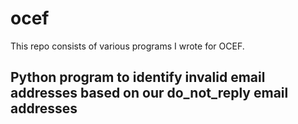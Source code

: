# ocef
This repo consists of various programs I wrote for OCEF.
## Python program to identify invalid email addresses based on our do_not_reply email addresses
